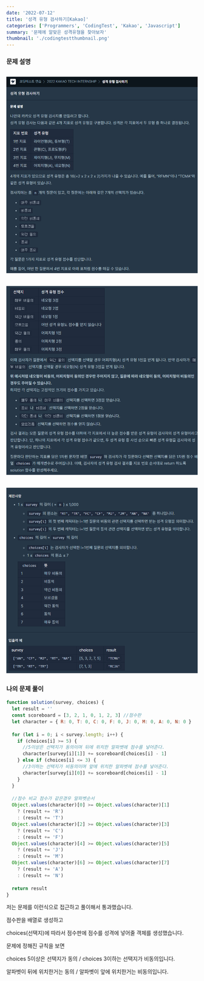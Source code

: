 ```yaml
---
date: '2022-07-12'
title: '성격 유형 검사하기[Kakao]'
categories: ['Programmers', 'CodingTest', 'Kakao', 'Javascript']
summary: '문제에 알맞은 성격유형을 찾아보자'
thumbnail: './codingtestthumbnail.png'
---
```


### 문제 설명

## ![file:///C:/Reactblog/LEEBLOG/static/programmers/character1.PNG](../static/programmers/character1.PNG)

## ![file:///C:/Reactblog/LEEBLOG/static/programmers/character2.PNG](../static/programmers/character2.PNG)

## ![file:///C:/Reactblog/LEEBLOG/static/programmers/character3.PNG](../static/programmers/character3.PNG)

### 나의 문제 풀이

```javascript
function solution(survey, choices) {
  let result = ''
  const scoreboard = [3, 2, 1, 0, 1, 2, 3] //점수판
  let character = { R: 0, T: 0, C: 0, F: 0, J: 0, M: 0, A: 0, N: 0 }

  for (let i = 0; i < survey.length; i++) {
    if (choices[i] >= 5) {
      //5이상은 선택지가 동의이며 뒤에 위치한 알파벳에 점수를 넣어준다.
      character[survey[i][1]] += scoreboard[choices[i] - 1]
    } else if (choices[i] <= 3) {
      //3이하는 선택지가 비동의이며 앞에 위치한 알파벳에 점수를 넣어준다.
      character[survey[i][0]] += scoreboard[choices[i] - 1]
    }
  }

  //점수 비교 점수가 같은경우 알파벳순서
  Object.values(character)[0] >= Object.values(character)[1]
    ? (result += 'R')
    : (result += 'T')
  Object.values(character)[2] >= Object.values(character)[3]
    ? (result += 'C')
    : (result += 'F')
  Object.values(character)[4] >= Object.values(character)[5]
    ? (result += 'J')
    : (result += 'M')
  Object.values(character)[6] >= Object.values(character)[7]
    ? (result += 'A')
    : (result += 'N')

  return result
}
```

저는 문제를 이런식으로 접근하고 풀이해서 통과했습니다.

점수판을 배열로 생성하고

choices(선택지)에 따라서 점수판에 점수를 성격에 넣어줄 객체를 생성했습니다.

문제에 정해진 규칙을 보면

choices 5이상은 선택지가 동의 / choices 3이하는 선택지가 비동의입니다.

알파벳이 뒤에 위치한거는 동의 / 알파벳이 앞에 위치한거는 비동의입니다.
